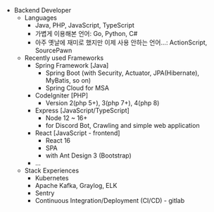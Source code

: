 * Backend Developer
  + Languages
    + Java, PHP, JavaScript, TypeScript
    + 가볍게 이용해본 언어: Go, Python, C#
    + 아주 옛날에 재미로 했지만 이제 사용 안하는 언어...: ActionScript, SourcePawn
  + Recently used Frameworks
    + Spring Framework [Java]
      + Spring Boot (with Security, Actuator, JPA(Hibernate), MyBatis, so on)
      + Spring Cloud for MSA
    + CodeIgniter [PHP]
      + Version 2(php 5+), 3(php 7+), 4(php 8)
    + Express [JavaScript/TypeScript]
      + Node 12 ~ 16+
      + for Discord Bot, Crawling and simple web application
    + React [JavaScript - frontend]
      + React 16
      + SPA
      + with Ant Design 3 (Bootstrap)
    + ...
  + Stack Experiences
    + Kubernetes
    + Apache Kafka, Graylog, ELK
    + Sentry
    + Continuous Integration/Deployment (CI/CD) - gitlab

<!---
Karsei/Karsei is a ✨ special ✨ repository because its `README.md` (this file) appears on your GitHub profile.
You can click the Preview link to take a look at your changes.
--->
